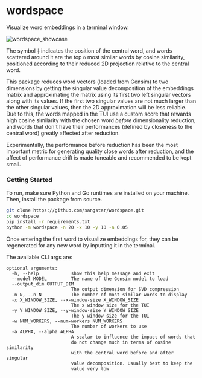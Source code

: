 # wordspace
Visualize word embeddings in a terminal window.

![wordspace_showcase](https://github.com/user-attachments/assets/63c699db-a393-4682-972b-b4d32f94763e)

The symbol `┼` indicates the position of the central word,
and words scattered around it are the top `n` most similar
words by cosine similarity, positioned according to
their reduced 2D projection relative to the central word.


This package reduces word vectors (loaded from Gensim)
to two dimensions by getting the singular value decomposition
of the embeddings matrix and approximating the matrix using 
its first two left singular vectors along with its values. If
the first two singular values are not much larger than the other
singular values, then the 2D approximation will be less reliable. Due
to this, the words mapped in the TUI use a custom score that
rewards high cosine similarity with the chosen word _before_
dimensionality reduction, and words that don't have their
performances (defined by closeness to the central word) greatly
affected after reduction. 

Experimentally, the performance before reduction has been the most
important metric for generating quality close words after
reduction, and the affect of performance drift is made tuneable
and recommended to be kept small.

### Getting Started
To run, make sure Python and Go runtimes are installed on your machine. Then, install
the package from source.

```bash
git clone https://github.com/sangstar/wordspace.git
cd wordspace
pip install -r requirements.txt
python -m wordspace -n 20 -x 10 -y 10 -a 0.05
```

Once entering the first word to visualize embeddings for, they
can be regenerated for any new word by inputting it in the terminal.

The available CLI args are:

```
optional arguments:
  -h, --help            show this help message and exit
  --model MODEL         The name of the Gensim model to load
  --output_dim OUTPUT_DIM
                        The output dimension for SVD compression
  -n N, --n N           The number of most similar words to display
  -x X_WINDOW_SIZE, --x-window-size X_WINDOW_SIZE
                        The x window size for the TUI
  -y Y_WINDOW_SIZE, --y-window-size Y_WINDOW_SIZE
                        The y window size for the TUI
  -w NUM_WORKERS, --num-workers NUM_WORKERS
                        The number of workers to use
  -a ALPHA, --alpha ALPHA
                        A scalar to influence the impact of words that 
                        do not change much in terms of cosine similarity 
                        with the central word before and after singular
                        value decomposition. Usually best to keep the 
                        value very low
```


